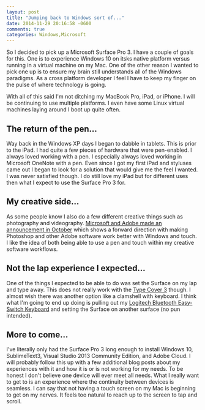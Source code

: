 ```yaml
---
layout: post
title: "Jumping back to Windows sort of..."
date: 2014-11-29 20:16:58 -0600
comments: true
categories: Windows,Microsoft
---
```


So I decided to pick up a Microsoft Surface Pro 3. I have a couple of goals for this. One is to experience Windows 10 on itsks native platform versus running in a virtual machine on my Mac. One of the other reason I wanted to pick one up is to ensure my brain still understands all of the Windows paradigms. As a cross platform developer I feel I have to keep my finger on the pulse of where technology is going. 

With all of this said I'm not ditching my MacBook Pro, iPad, or iPhone. I will be continuing to use multiple platforms. I even have some Linux virtual machines laying around I boot up quite often. 

## The return of the pen...

Way back in the Windows XP days I began to dabble in tablets. This is prior to the iPad. I had quite a few pieces of hardware that were pen-enabled. I always loved working with a pen. I especially always loved working in Microsoft OneNote with a pen. Even since I got my first iPad and styluses came out I began to look for a solution that would give me the feel I wanted. I was never satisfied though. I do still love my iPad but for different uses then what I expect to use the Surface Pro 3 for.

## My creative side...

As some people know I also do a few different creative things such as photography and videography. [Microsoft and Adobe made an announcement in October](http://www.theverge.com/2014/10/6/6921769/photoshop-illustrator-touch-features-adobe-microsoft-partnership) which shows a forward direction with making Photoshop and other Adobe software work better with Windows and touch. I like the idea of both being able to use a pen and touch within my creative software workflows. 

## Not the lap experience I expected...

One of the things I expected to be able to do was set the Surface on my lap and type away. This does not really work with the [Type Cover 3](http://www.microsoft.com/surface/en-us/accessories/surface-pro-typecover) though. I almost wish there was another option like a clamshell with keyboard. I think what I'm going to end up doing is pulling out my [Logitech Bluetooth Easy-Switch Keyboard](http://www.logitech.com/en-us/product/illuminated-keyboard-for-mac-ipad-iphone) and setting the Surface on another surface (no pun intended).

## More to come...

I've literally only had the Surface Pro 3 long enough to install Windows 10, SublimeText3, Visual Studio 2013 Community Edition, and Adobe Cloud. I will probably follow this up with a few additional blog posts about my experiences with it and how it is or is not working for my needs. To be honest I don't believe one device will ever meet all needs. What I really want to get to is an experience where the continuity between devices is seamless. I can say that not having a touch screen on my Mac is beginning to get on my nerves. It feels too natural to reach up to the screen to tap and scroll.